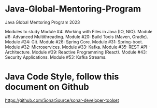 # Java-Global-Mentoring-Program
Java Global Mentoring Program 2023

Modules to study 
Module #4: Working with Files in Java (IO, NIO).
Module #6: Advanced Multithreading.
Module #20: Build Tools (Maven, Gradle).
Module #24: Git.
Module #26: Spring Core.
Module #31: Spring-boot.
Module #32: Microservices.
Module #33: Kafka.
Module #35: REST API - Architecture.
Module #39: Reactive Programming (React).
Module #43: Security Applications.
Module #53: Kafka Streams.

# Java Code Style, follow this document on Github
https://github.com/SonarSource/sonar-developer-toolset
